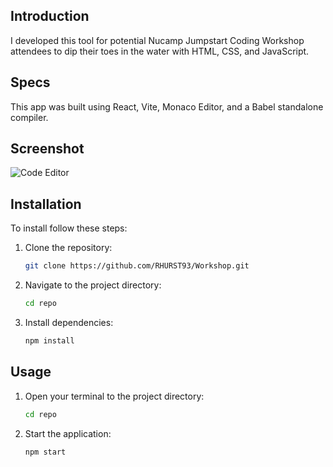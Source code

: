 ## Introduction
I developed this tool for potential Nucamp Jumpstart Coding Workshop attendees to dip their toes in the water with HTML, CSS, and JavaScript. 

## Specs
This app was built using React, Vite, Monaco Editor, and a Babel standalone compiler.

## Screenshot

![Code Editor](https://github.com/user-attachments/assets/5d8e2f79-189e-4b67-af76-f6bb69822e7f)

## Installation

To install follow these steps:

1. Clone the repository:
   ```bash
   git clone https://github.com/RHURST93/Workshop.git
   ```

2. Navigate to the project directory:
   ```bash
   cd repo
   ```

3. Install dependencies:
   ```bash
   npm install
   ```

## Usage

1. Open your terminal to the project directory:
   ```bash
   cd repo
   ```

2. Start the application:
   ```bash
   npm start
   ```



